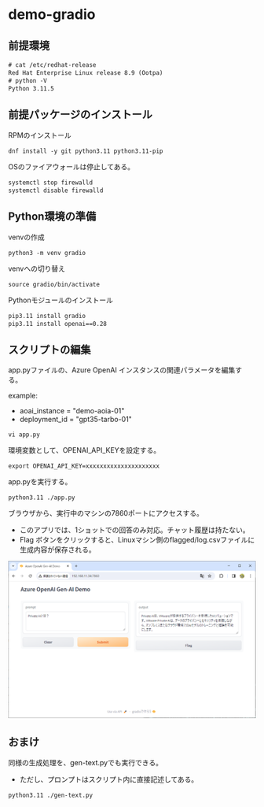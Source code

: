 # demo-gradio

## 前提環境

```
# cat /etc/redhat-release
Red Hat Enterprise Linux release 8.9 (Ootpa)
# python -V
Python 3.11.5
```

## 前提パッケージのインストール
RPMのインストール
```
dnf install -y git python3.11 python3.11-pip
```

OSのファイアウォールは停止してある。
```
systemctl stop firewalld
systemctl disable firewalld
```

## Python環境の準備

venvの作成
```
python3 -m venv gradio
```

venvへの切り替え
```
source gradio/bin/activate
```

Pythonモジュールのインストール
```
pip3.11 install gradio
pip3.11 install openai==0.28
```

## スクリプトの編集

app.pyファイルの、Azure OpenAI インスタンスの関連パラメータを編集する。

example:

* aoai_instance = "demo-aoia-01"
* deployment_id = "gpt35-tarbo-01"

```
vi app.py
```

環境変数として、OPENAI_API_KEYを設定する。

```
export OPENAI_API_KEY=xxxxxxxxxxxxxxxxxxxxx
```

app.pyを実行する。
```
python3.11 ./app.py
```

ブラウザから、実行中のマシンの7860ポートにアクセスする。
* このアプリでは、1ショットでの回答のみ対応。チャット履歴は持たない。
* Flag ボタンをクリックすると、Linuxマシン側のflagged/log.csvファイルに生成内容が保存される。

![Gradio Demo](images/gradio-demo.png)


## おまけ

同様の生成処理を、gen-text.pyでも実行できる。
* ただし、プロンプトはスクリプト内に直接記述してある。

```
python3.11 ./gen-text.py
```